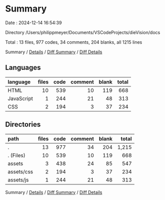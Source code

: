 # Summary

Date : 2024-12-14 16:54:39

Directory /Users/philippmeyer/Documents/VSCodeProjects/dieVision/docs

Total : 13 files,  977 codes, 34 comments, 204 blanks, all 1215 lines

Summary / [Details](details.md) / [Diff Summary](diff.md) / [Diff Details](diff-details.md)

## Languages
| language | files | code | comment | blank | total |
| :--- | ---: | ---: | ---: | ---: | ---: |
| HTML | 10 | 539 | 10 | 119 | 668 |
| JavaScript | 1 | 244 | 21 | 48 | 313 |
| CSS | 2 | 194 | 3 | 37 | 234 |

## Directories
| path | files | code | comment | blank | total |
| :--- | ---: | ---: | ---: | ---: | ---: |
| . | 13 | 977 | 34 | 204 | 1,215 |
| . (Files) | 10 | 539 | 10 | 119 | 668 |
| assets | 3 | 438 | 24 | 85 | 547 |
| assets/css | 2 | 194 | 3 | 37 | 234 |
| assets/js | 1 | 244 | 21 | 48 | 313 |

Summary / [Details](details.md) / [Diff Summary](diff.md) / [Diff Details](diff-details.md)